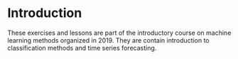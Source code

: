 # Introduction
These exercises and lessons are part of the introductory course on machine learning methods organized in 2019. 
They are contain introduction to classification methods and time series forecasting. 